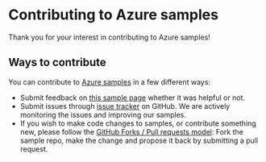 # Contributing to Azure samples

Thank you for your interest in contributing to Azure samples!

## Ways to contribute

You can contribute to [Azure samples](https://github.com/Azure-Samples/managed-disk-dotnet-convert-existing-virtual-machines-to-use-managed-disks) in a few different ways:

- Submit feedback on [this sample page](https://azure.microsoft.com/documentation/samples/managed-disk-dotnet-convert-existing-virtual-machines-to-use-managed-disks/) whether it was helpful or not.  
- Submit issues through [issue tracker](https://github.com/Azure-Samples/managed-disk-dotnet-convert-existing-virtual-machines-to-use-managed-disks/issues) on GitHub. We are actively monitoring the issues and improving our samples.
- If you wish to make code changes to samples, or contribute something new, please follow the [GitHub Forks / Pull requests model](https://help.github.com/articles/fork-a-repo/): Fork the sample repo, make the change and propose it back by submitting a pull request.